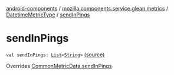 [android-components](../../index.md) / [mozilla.components.service.glean.metrics](../index.md) / [DatetimeMetricType](index.md) / [sendInPings](./send-in-pings.md)

# sendInPings

`val sendInPings: `[`List`](https://kotlinlang.org/api/latest/jvm/stdlib/kotlin.collections/-list/index.html)`<`[`String`](https://kotlinlang.org/api/latest/jvm/stdlib/kotlin/-string/index.html)`>` [(source)](https://github.com/mozilla-mobile/android-components/blob/master/components/service/glean/src/main/java/mozilla/components/service/glean/metrics/DatetimeMetricType.kt#L26)

Overrides [CommonMetricData.sendInPings](../-common-metric-data/send-in-pings.md)

